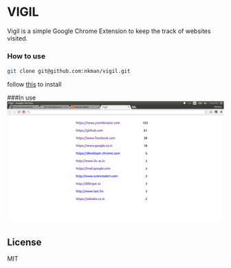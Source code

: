 # VIGIL

Vigil is a simple Google Chrome Extension to keep the track of websites visited.


### How to use
```sh
git clone git@github.com:nkman/vigil.git
```
follow [this] to install

###In use
![VIGIL](https://raw.githubusercontent.com/nkman/vigil/master/docs/img.png?token=AFPDaJr0QQDMsGUKydMsmwVkpBiHixeYks5VBbbxwA%3D%3D)

License
----
MIT

[this]:http://superuser.com/questions/247651/how-does-one-install-an-extension-for-chrome-browser-from-the-local-file-system